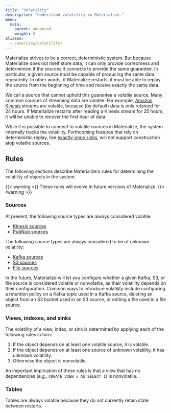 ```yaml
---
title: "Volatility"
description: "Understand volatility in Materialize."
menu:
  main:
    parent: advanced
    weight: 5
aliases:
  - /overview/volatility/
---
```


Materialize strives to be a correct, deterministic system. But because
Materialize does not itself store data, it can only provide correctness and
determinism if the sources it connects to provide the same guarantee. In
particular, a given source must be capable of producing the same data
repeatedly. In other words, if Materialize restarts, it must be able to replay
the source from the beginning of time and receive exactly the same data.

We call a source that cannot uphold this guarantee a *volatile* source. Many
common sources of streaming data are volatile. For example, [Amazon
Kinesis](https://aws.amazon.com/kinesis/) streams are volatile, because (by
default) data is only retained for 24 hours. If Materialize restarts after
reading a Kinesis stream for 25 hours, it will be unable to recover the first
hour of data.

While it is possible to connect to volatile sources in Materialize, the system
internally tracks the volatility. Forthcoming features that rely on
deterministic replay, like [exactly-once
sinks](https://github.com/MaterializeInc/materialize/issues/2915), will not
support construction atop volatile sources.

## Rules

The following sections describe Materialize's rules for determining the
volatility of objects in the system.

{{< warning >}}
These rules will evolve in future versions of Materialize.
{{< /warning >}}

### Sources

At present, the following source types are always considered volatile:

  * [Kinesis sources](/sql/create-source/text-kinesis/)
  * [PubNub sources](/sql/create-source/text-pubnub/)

The following source types are always considered to be of unknown volatility:

  * [Kafka sources](/sql/create-source/avro-kafka/)
  * [S3 sources](/sql/create-source/text-s3/)
  * [File sources](/sql/create-source/text-file/)

In the future, Materialize will let you configure whether a given Kafka, S3, or
file source is considered volatile or nonvolatile, as their volatility depends
on their configuration. Common ways to introduce volatility include configuring
a retention policy on a Kafka topic used in a Kafka source, deleting an object
from an S3 bucket used in an S3 source, or editing a file used in a file source.

### Views, indexes, and sinks

The volatility of a view, index, or sink is determined by applying each of
the following rules in turn:

  1. If the object depends on at least one volatile source, it is volatile.
  2. If the object depends on at least one source of unknown volatility, it has
     unknown volatility.
  3. Otherwise the object is nonvolatile.

An important implication of these rules is that a view that has no dependencies
(e.g., `CREATE VIEW v AS SELECT 1`) is nonvolatile.

### Tables

Tables are always volatile because they do not currently retain state between
restarts.
